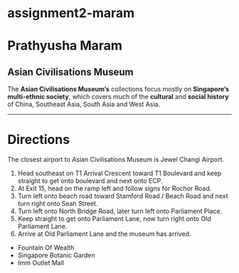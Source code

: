 # assignment2-maram
# Prathyusha Maram
## Asian Civilisations Museum

The **Asian Civilisations Museum’s** collections focus mostly on **Singapore’s multi-ethnic society**, which covers much of the **cultural** and **social history** of China, Southeast Asia, South Asia and West Asia.
***

# Directions
 The closest airport to Asian Civilisations Museum is Jewel Changi Airport.
 1. Head southeast on T1 Arrival Crescent toward T1 Boulevard and keep straight to get onto boulevard and next onto ECP.
 2. At Exit 15, head on the ramp left and follow signs for Rochor Road.
 3. Turn left onto beach road toward Stamford Road / Beach Road and next turn right onto Seah Street.
 4. Turn left onto North Bridge Road, later turn left onto Parliament Place.
 5. Keep straight to get onto Parliament Lane, now turn right onto Old Parliament Lane.
 6. Arrive at Old Parliament Lane and the museum has arrived.

 * Fountain Of Wealth
 * Singapore Botanic Garden
 * Imm Outlet Mall
